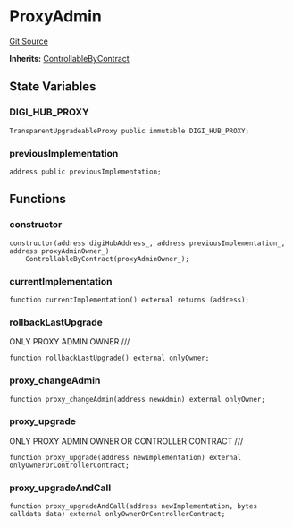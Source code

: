 # ProxyAdmin
[Git Source](https://github.com/digiv3rse/core-contracts/blob/5454b58664fab805b6888a68ff40915d251f32f3/contracts/misc/access/ProxyAdmin.sol)

**Inherits:**
[ControllableByContract](/contracts/misc/access/ControllableByContract.sol/contract.ControllableByContract.md)


## State Variables
### DIGI_HUB_PROXY

```solidity
TransparentUpgradeableProxy public immutable DIGI_HUB_PROXY;
```


### previousImplementation

```solidity
address public previousImplementation;
```


## Functions
### constructor


```solidity
constructor(address digiHubAddress_, address previousImplementation_, address proxyAdminOwner_)
    ControllableByContract(proxyAdminOwner_);
```

### currentImplementation


```solidity
function currentImplementation() external returns (address);
```

### rollbackLastUpgrade

ONLY PROXY ADMIN OWNER              ///


```solidity
function rollbackLastUpgrade() external onlyOwner;
```

### proxy_changeAdmin


```solidity
function proxy_changeAdmin(address newAdmin) external onlyOwner;
```

### proxy_upgrade

ONLY PROXY ADMIN OWNER OR CONTROLLER CONTRACT   ///


```solidity
function proxy_upgrade(address newImplementation) external onlyOwnerOrControllerContract;
```

### proxy_upgradeAndCall


```solidity
function proxy_upgradeAndCall(address newImplementation, bytes calldata data) external onlyOwnerOrControllerContract;
```

